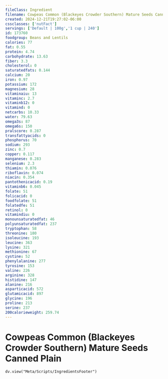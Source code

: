 ```yaml
---
fileClass: Ingredient
filename: Cowpeas Common (Blackeyes Crowder Southern) Mature Seeds Canned Plain
created: 2024-12-21T19:27:02-06:00
cssclasses: ['nutFact']
servings: ['Default | 100g','1 cup | 240']
id: 173760
foodgroup: Beans and Lentils
calories: 77
fat: 0.55
protein: 4.74
carbohydrate: 13.63
fiber: 3.3
cholesterol: 0
saturatedfats: 0.144
calcium: 20
iron: 0.97
potassium: 172
magnesium: 28
vitaminaiu: 13
vitaminc: 2.7
vitaminb12: 0
vitamind: 0
netcarbs: 10.33
water: 79.63
omega3s: 87
omega6s: 150
pralscore: 0.287
transfattyacids: 0
phosphorus: 70
sodium: 293
zinc: 0.7
copper: 0.117
manganese: 0.283
selenium: 2.3
thiamin: 0.076
riboflavin: 0.074
niacin: 0.354
pantothenicacid: 0.19
vitaminb6: 0.045
folate: 51
folicacid: 0
foodfolate: 51
folatedfe: 51
retinol: 0
vitamindiu: 0
monounsaturatedfat: 46
polyunsaturatedfat: 237
tryptophan: 58
threonine: 180
isoleucine: 193
leucine: 363
lysine: 321
methionine: 67
cystine: 52
phenylalanine: 277
tyrosine: 153
valine: 226
arginine: 328
histidine: 147
alanine: 216
asparticacid: 572
glutamicacid: 897
glycine: 196
proline: 213
serine: 237
200calorieweight: 259.74
---
```


# Cowpeas Common (Blackeyes Crowder Southern) Mature Seeds Canned Plain

```dataviewjs
dv.view("Meta/Scripts/IngredientsFooter")
```